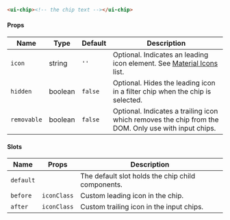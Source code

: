 ```html
<ui-chip><!-- the chip text --></ui-chip>
```

#### Props

| Name        | Type    | Default | Description                                                                                         |
| ----------- | ------- | ------- | --------------------------------------------------------------------------------------------------- |
| `icon`      | string  | `''`    | Optional. Indicates an leading icon element. See [Material Icons](/#/icons) list.                   |
| `hidden`    | boolean | `false` | Optional. Hides the leading icon in a filter chip when the chip is selected.                        |
| `removable` | boolean | `false` | Optional. Indicates a trailing icon which removes the chip from the DOM. Only use with input chips. |

#### Slots

| Name      | Props       | Description                                       |
| --------- | ----------- | ------------------------------------------------- |
| `default` |             | The default slot holds the chip child components. |
| `before`  | `iconClass` | Custom leading icon in the chip.                  |
| `after`   | `iconClass` | Custom trailing icon in the input chips.          |
